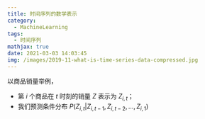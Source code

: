 ```yaml
---
title: 时间序列的数学表示
category:
  - MachineLearning
tags:
  - 时间序列
mathjax: true
date: 2021-03-03 14:03:45
img: /images/2019-11-what-is-time-series-data-compressed.jpg
---
```


以商品销量举例，
* 第 $i$ 个商品在 $t$ 时刻的销量 $Z$ 表示为 $Z_{i, t}$；<!--more-->
* 我们预测条件分布 $P(Z_{i,t}|Z_{i, t-1}, Z_{i, t-2}, ..., Z_{i, 1})$
